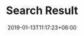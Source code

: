 ---
title: "Search Result"
date: 2019-01-13T11:17:23+06:00
bgImage: "images/backgrounds/page-title.webp"
bgImageAlt: "images/backgrounds/page-title.jpg"
description: "this is meta description for blog page."
---
